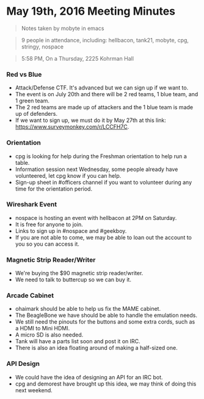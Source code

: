 # May 19th, 2016 Meeting Minutes
> Notes taken by mobyte in emacs

> 9 people in attendance, including: hellbacon, tank21, mobyte, cpg, stringy, nospace

> 5:58 PM, On a Thursday, 2225 Kohrman Hall

### Red vs Blue
- Attack/Defense CTF. It's advanced but we can sign up if we want to.
- The event is on July 20th and there will be 2 red teams, 1 blue team, and 1 green team.
- The 2 red teams are made up of attackers and the 1 blue team is made up of defenders.
- If we want to sign up, we must do it by May 27th at this link: https://www.surveymonkey.com/r/LCCFH7C.

### Orientation
- cpg is looking for help during the Freshman orientation to help run a table.
- Information session next Wednesday, some people already have volunteered, let cpg know if you can help.
- Sign-up sheet in #officers channel if you want to volunteer during any time for the orientation period.

### Wireshark Event
- nospace is hosting an event with hellbacon at 2PM on Saturday.
- It is free for anyone to join.
- Links to sign up in #nospace and #geekboy.
- If you are not able to come, we may be able to loan out the account to you so you can access it.

### Magnetic Strip Reader/Writer
- We're buying the $90 magnetic strip reader/writer.
- We need to talk to buttercup so we can buy it.

### Arcade Cabinet
- ohaimark should be able to help us fix the MAME cabinet.
- The BeagleBone we have should be able to handle the emulation needs.
- We still need the pinouts for the buttons and some extra cords, such as a HDMI to Mini HDMI.
- A micro SD is also needed.
- Tank will have a parts list soon and post it on IRC.
- There is also an idea floating around of making a half-sized one.

### API Design
- We could have the idea of designing an API for an IRC bot.
- cpg and demorest have brought up this idea, we may think of doing this next weekend.
